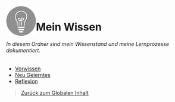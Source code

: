 <img align="left" width="80" height="80" src="/99-Images/wissen.png" alt="Wissen Symbol">

# Mein Wissen

###### In diesem Ordner sind mein Wissenstand und meine Lernprozesse dokumentiert.

 * [Vorwissen](./10-Vorwissen)
 * [Neu Gelerntes](./20-Neu_Gelerntes)
 * [Reflexion](./99-Reflexion)


> [Zurück zum Globalen Inhalt](../../../)